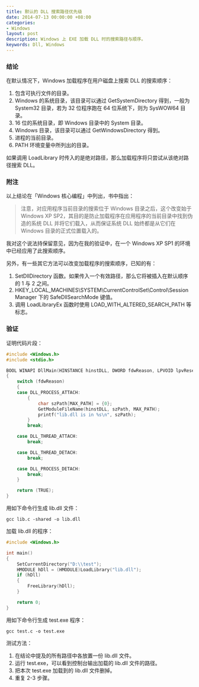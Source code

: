 ```yaml
---
title: 默认的 DLL 搜索路径优先级
date: 2014-07-13 00:00:00 +08:00
categories:
- Windows
layout: post
description: Windows 上 EXE 加载 DLL 时的搜索路径与顺序。
keywords: Dll, Windows
---
```


### 结论

在默认情况下，Windows 加载程序在用户磁盘上搜索 DLL 的搜索顺序：

1. 包含可执行文件的目录。
2. Windows 的系统目录，该目录可以通过 GetSystemDirectory 得到，一般为 System32 目录，若为 32 位程序跑在 64 位系统下，则为 SysWOW64 目录。
3. 16 位的系统目录，即 Windows 目录中的 System 目录。
4. Windows 目录，该目录可以通过 GetWindowsDirectory 得到。
5. 进程的当前目录。
6. PATH 环境变量中所列出的目录。

如果调用 LoadLibrary 时传入的是绝对路径，那么加载程序将只尝试从该绝对路径搜索 DLL。

### 附注

以上结论在「Windows 核心编程」中列出，书中指出：

> 注意，对应用程序当前目录的搜索位于 Windows 目录之后，这个改变始于 Windows XP SP2，其目的是防止加载程序在应用程序的当前目录中找到伪造的系统 DLL 并将它们载入，从而保证系统 DLL 始终都是从它们在 Windows 目录的正式位置载入的。

我对这个说法持保留意见，因为在我的验证中，在一个 Windows XP SP1 的环境中已经应用了此搜索顺序。

另外，有一些其它方法可以改变加载程序的搜索顺序，已知的有：

1. SetDllDirectory 函数。如果传入一个有效路径，那么它将被插入在默认顺序的 1 与 2 之间。
2. HKEY\_LOCAL\_MACHINES\SYSTEM\CurrentControlSet\Control\Session Manager 下的 SafeDllSearchMode 键值。
3. 调用 LoadLibraryEx 函数时使用 LOAD\_WITH\_ALTERED\_SEARCH\_PATH 等标志。

### 验证

证明代码片段：

```c
#include <Windows.h>
#include <stdio.h>

BOOL WINAPI DllMain(HINSTANCE hinstDLL, DWORD fdwReason, LPVOID lpvReserved)
{
    switch (fdwReason)
    {
    case DLL_PROCESS_ATTACH:
        {
            char szPath[MAX_PATH] = {0};
            GetModuleFileName(hinstDLL, szPath, MAX_PATH);
            printf("lib.dll is in %s\n", szPath);
        }
        break;

    case DLL_THREAD_ATTACH:
        break;

    case DLL_THREAD_DETACH:
        break;

    case DLL_PROCESS_DETACH:
        break;
    }

    return (TRUE);
}
```

用如下命令行生成 lib.dll 文件：

`gcc lib.c -shared -o lib.dll`

加载 lib.dll 的程序：

```c
#include <Windows.h>

int main()
{
    SetCurrentDirectory("D:\\test");
    HMODULE hDll = (HMODULE)LoadLibrary("lib.dll");
    if (hDll)
    {
        FreeLibrary(hDll);
    }

    return 0;
}
```

用如下命令行生成 test.exe 程序：

`gcc test.c -o test.exe`

测试方法：

1. 在结论中提及的所有路径中各放置一份 lib.dll 文件。
2. 运行 test.exe，可以看到控制台输出加载的 lib.dll 文件的路径。
3. 把本次 test.exe 加载到的 lib.dll 文件删掉。
4. 重复 2-3 步骤。

